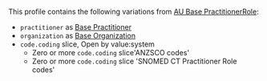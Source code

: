 This profile contains the following variations from [AU Base PractitionerRole](http://hl7.org.au/fhir/StructureDefinition/au-practitionerrole):


* `practitioner` as [Base Practitioner](StructureDefinition-practitioner-dh-base-1.html)
* `organization` as [Base Organization](StructureDefinition-organization-dh-base-1.html)
* `code.coding` slice, Open by value:system
    * Zero or more `code.coding` slice'ANZSCO codes'
    * Zero or more `code.coding` slice 'SNOMED CT Practitioner Role codes' 


